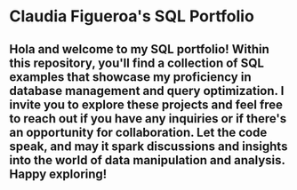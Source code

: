 # Claudia Figueroa's SQL Portfolio

## Hola and welcome to my SQL portfolio! Within this repository, you'll find a collection of SQL examples that showcase my proficiency in database management and query optimization. I invite you to explore these projects and feel free to reach out if you have any inquiries or if there's an opportunity for collaboration. Let the code speak, and may it spark discussions and insights into the world of data manipulation and analysis. Happy exploring!
